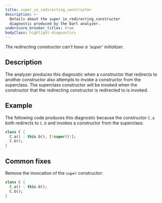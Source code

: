 ```yaml
---
title: super_in_redirecting_constructor
description: >-
  Details about the super_in_redirecting_constructor
  diagnostic produced by the Dart analyzer.
underscore_breaker_titles: true
bodyClass: highlight-diagnostics
---
```


_The redirecting constructor can't have a 'super' initializer._

## Description

The analyzer produces this diagnostic when a constructor that redirects to
another constructor also attempts to invoke a constructor from the
superclass. The superclass constructor will be invoked when the constructor
that the redirecting constructor is redirected to is invoked.

## Example

The following code produces this diagnostic because the constructor `C.a`
both redirects to `C.b` and invokes a constructor from the superclass:

```dart
class C {
  C.a() : this.b(), [!super()!];
  C.b();
}
```

## Common fixes

Remove the invocation of the `super` constructor:

```dart
class C {
  C.a() : this.b();
  C.b();
}
```
